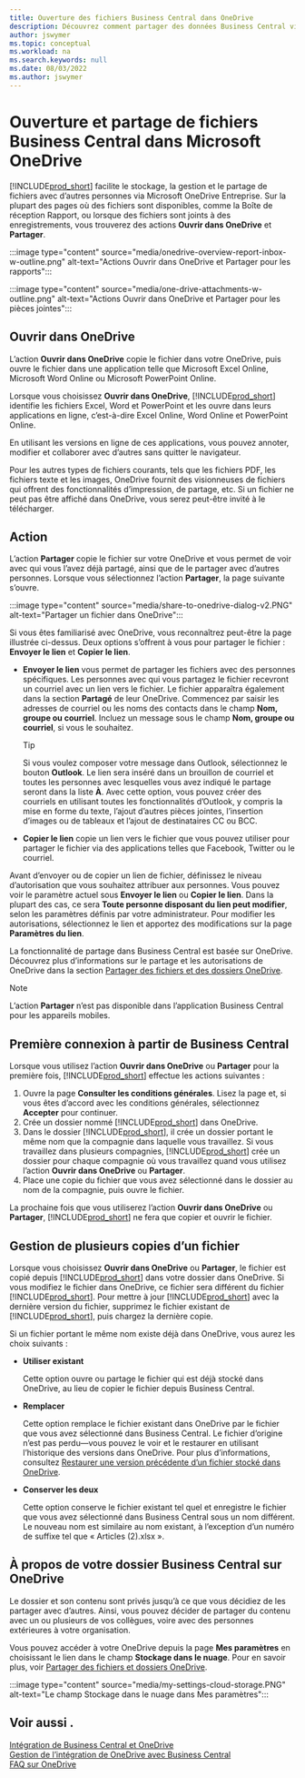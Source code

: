 ```yaml
---
title: Ouverture des fichiers Business Central dans OneDrive
description: Découvrez comment partager des données Business Central via OneDrive Entreprise.
author: jswymer
ms.topic: conceptual
ms.workload: na
ms.search.keywords: null
ms.date: 08/03/2022
ms.author: jswymer
---
```

# Ouverture et partage de fichiers Business Central dans Microsoft OneDrive

[!INCLUDE[prod_short](includes/prod_short.md)] facilite le stockage, la gestion et le partage de fichiers avec d’autres personnes via Microsoft OneDrive Entreprise. Sur la plupart des pages où des fichiers sont disponibles, comme la Boîte de réception Rapport, ou lorsque des fichiers sont joints à des enregistrements, vous trouverez des actions **Ouvrir dans OneDrive** et **Partager**.


:::image type="content" source="media/onedrive-overview-report-inbox-w-outline.png" alt-text="Actions Ouvrir dans OneDrive et Partager pour les rapports":::


:::image type="content" source="media/one-drive-attachments-w-outline.png" alt-text="Actions Ouvrir dans OneDrive et Partager pour les pièces jointes":::


## Ouvrir dans OneDrive

L’action **Ouvrir dans OneDrive** copie le fichier dans votre OneDrive, puis ouvre le fichier dans une application telle que Microsoft Excel Online, Microsoft Word Online ou Microsoft PowerPoint Online. 

<!--## Working with different types of files-->

Lorsque vous choisissez **Ouvrir dans OneDrive**, [!INCLUDE[prod_short](includes/prod_short.md)] identifie les fichiers Excel, Word et PowerPoint et les ouvre dans leurs applications en ligne, c’est-à-dire Excel Online, Word Online et PowerPoint Online. 

En utilisant les versions en ligne de ces applications, vous pouvez annoter, modifier et collaborer avec d’autres sans quitter le navigateur.

Pour les autres types de fichiers courants, tels que les fichiers PDF, les fichiers texte et les images, OneDrive fournit des visionneuses de fichiers qui offrent des fonctionnalités d’impression, de partage, etc. Si un fichier ne peut pas être affiché dans OneDrive, vous serez peut-être invité à le télécharger.

## Action

L’action **Partager** copie le fichier sur votre OneDrive et vous permet de voir avec qui vous l’avez déjà partagé, ainsi que de le partager avec d’autres personnes. Lorsque vous sélectionnez l’action **Partager**, la page suivante s’ouvre.

:::image type="content" source="media/share-to-onedrive-dialog-v2.PNG" alt-text="Partager un fichier dans OneDrive":::

Si vous êtes familiarisé avec OneDrive, vous reconnaîtrez peut-être la page illustrée ci-dessus. Deux options s’offrent à vous pour partager le fichier : **Envoyer le lien** et **Copier le lien**.

- **Envoyer le lien** vous permet de partager les fichiers avec des personnes spécifiques. Les personnes avec qui vous partagez le fichier recevront un courriel avec un lien vers le fichier. Le fichier apparaîtra également dans la section **Partagé** de leur OneDrive. Commencez par saisir les adresses de courriel ou les noms des contacts dans le champ **Nom, groupe ou courriel**. Incluez un message sous le champ **Nom, groupe ou courriel**, si vous le souhaitez.

  > [!TIP]
  > Si vous voulez composer votre message dans Outlook, sélectionnez le bouton **Outlook**. Le lien sera inséré dans un brouillon de courriel et toutes les personnes avec lesquelles vous avez indiqué le partage seront dans la liste **À**. Avec cette option, vous pouvez créer des courriels en utilisant toutes les fonctionnalités d’Outlook, y compris la mise en forme du texte, l’ajout d’autres pièces jointes, l’insertion d’images ou de tableaux et l’ajout de destinataires CC ou BCC.

- **Copier le lien** copie un lien vers le fichier que vous pouvez utiliser pour partager le fichier via des applications telles que Facebook, Twitter ou le courriel. 

Avant d’envoyer ou de copier un lien de fichier, définissez le niveau d’autorisation que vous souhaitez attribuer aux personnes. Vous pouvez voir le paramètre actuel sous **Envoyer le lien** ou **Copier le lien**. Dans la plupart des cas, ce sera **Toute personne disposant du lien peut modifier**, selon les paramètres définis par votre administrateur. Pour modifier les autorisations, sélectionnez le lien et apportez des modifications sur la page **Paramètres du lien**.

La fonctionnalité de partage dans Business Central est basée sur OneDrive. Découvrez plus d’informations sur le partage et les autorisations de OneDrive dans la section [Partager des fichiers et des dossiers OneDrive](https://support.microsoft.com/en-us/office/share-onedrive-files-and-folders-9fcc2f7d-de0c-4cec-93b0-a82024800c07).

> [!NOTE]
> L’action **Partager** n’est pas disponible dans l’application Business Central pour les appareils mobiles.

## Première connexion à partir de Business Central

Lorsque vous utilisez l’action **Ouvrir dans OneDrive** ou **Partager** pour la première fois, [!INCLUDE[prod_short](includes/prod_short.md)] effectue les actions suivantes :

1. Ouvre la page **Consulter les conditions générales**. Lisez la page et, si vous êtes d’accord avec les conditions générales, sélectionnez **Accepter** pour continuer.
2. Crée un dossier nommé [!INCLUDE[prod_short](includes/prod_short.md)] dans OneDrive. 
3. Dans le dossier [!INCLUDE[prod_short](includes/prod_short.md)], il crée un dossier portant le même nom que la compagnie dans laquelle vous travaillez. Si vous travaillez dans plusieurs compagnies, [!INCLUDE[prod_short](includes/prod_short.md)] crée un dossier pour chaque compagnie où vous travaillez quand vous utilisez l’action **Ouvrir dans OneDrive** ou **Partager**. 
4. Place une copie du fichier que vous avez sélectionné dans le dossier au nom de la compagnie, puis ouvre le fichier. 

La prochaine fois que vous utiliserez l’action **Ouvrir dans OneDrive** ou **Partager**, [!INCLUDE[prod_short](includes/prod_short.md)] ne fera que copier et ouvrir le fichier. 

## Gestion de plusieurs copies d’un fichier

Lorsque vous choisissez **Ouvrir dans OneDrive** ou **Partager**, le fichier est copié depuis [!INCLUDE[prod_short](includes/prod_short.md)] dans votre dossier dans OneDrive. Si vous modifiez le fichier dans OneDrive, ce fichier sera différent du fichier [!INCLUDE[prod_short](includes/prod_short.md)]. Pour mettre à jour [!INCLUDE[prod_short](includes/prod_short.md)] avec la dernière version du fichier, supprimez le fichier existant de [!INCLUDE[prod_short](includes/prod_short.md)], puis chargez la dernière copie.

Si un fichier portant le même nom existe déjà dans OneDrive, vous aurez les choix suivants :

- **Utiliser existant**

  Cette option ouvre ou partage le fichier qui est déjà stocké dans OneDrive, au lieu de copier le fichier depuis Business Central.
  
- **Remplacer**
  
  Cette option remplace le fichier existant dans OneDrive par le fichier que vous avez sélectionné dans Business Central. Le fichier d’origine n’est pas perdu&mdash;vous pouvez le voir et le restaurer en utilisant l’historique des versions dans OneDrive. Pour plus d’informations, consultez [Restaurer une version précédente d’un fichier stocké dans OneDrive](https://support.microsoft.com/office/restore-a-previous-version-of-a-file-stored-in-onedrive-159cad6d-d76e-4981-88ef-de6e96c93893).

- **Conserver les deux**

  Cette option conserve le fichier existant tel quel et enregistre le fichier que vous avez sélectionné dans Business Central sous un nom différent. Le nouveau nom est similaire au nom existant, à l’exception d’un numéro de suffixe tel que « Articles (2).xlsx ».

## À propos de votre dossier Business Central sur OneDrive

Le dossier et son contenu sont privés jusqu’à ce que vous décidiez de les partager avec d’autres. Ainsi, vous pouvez décider de partager du contenu avec un ou plusieurs de vos collègues, voire avec des personnes extérieures à votre organisation. 

Vous pouvez accéder à votre OneDrive depuis la page **Mes paramètres** en choisissant le lien dans le champ **Stockage dans le nuage**. Pour en savoir plus, voir [Partager des fichiers et dossiers OneDrive](https://support.microsoft.com/en-us/office/share-onedrive-files-and-folders-9fcc2f7d-de0c-4cec-93b0-a82024800c07).

:::image type="content" source="media/my-settings-cloud-storage.PNG" alt-text="Le champ Stockage dans le nuage dans Mes paramètres":::

<!--## Extending the Connection to OneDrive
You can create an extension and connect it to... For more information, see...-->

## Voir aussi .

[Intégration de Business Central et OneDrive](across-onedrive-overview.md)  
[Gestion de l’intégration de OneDrive avec Business Central](admin-onedrive-integration.md)  
[FAQ sur OneDrive](admin-onedrive-faq.md)
